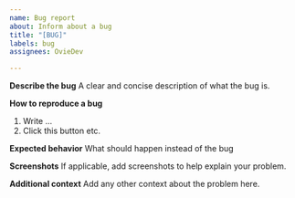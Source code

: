 ```yaml
---
name: Bug report
about: Inform about a bug
title: "[BUG]"
labels: bug
assignees: OvieDev

---
```


**Describe the bug**
A clear and concise description of what the bug is.

**How to reproduce a bug**
1. Write ...
2. Click this button
etc.

**Expected behavior**
What should happen instead of the bug

**Screenshots**
If applicable, add screenshots to help explain your problem.


**Additional context**
Add any other context about the problem here.
